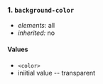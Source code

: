 ### 1. `background-color`

* *elements:* all
* *inherited:* no

#### Values
* `<color>`
* iniitial value -- transparent

